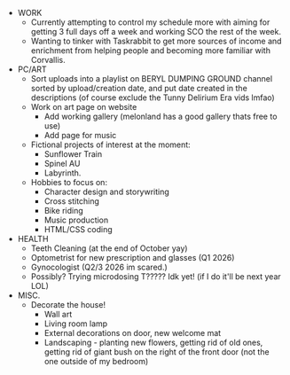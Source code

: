 - WORK
	- Currently attempting to control my schedule more with aiming for getting 3 full days off a week and working SCO the rest of the week.
	- Wanting to tinker with Taskrabbit to get more sources of income and enrichment from helping people and becoming more familiar with Corvallis.
- PC/ART
	- Sort uploads into a playlist on BERYL DUMPING GROUND channel sorted by upload/creation date, and put date created in the descriptions (of course exclude the Tunny Delirium Era vids lmfao)
	- Work on art page on website
		- Add working gallery (melonland has a good gallery thats free to use)
		- Add page for music
	- Fictional projects of interest at the moment:
		- Sunflower Train
		- Spinel AU
		- Labyrinth.
	- Hobbies to focus on:
		- Character design and storywriting
		- Cross stitching
		- Bike riding
		- Music production
		- HTML/CSS coding
- HEALTH
	- Teeth Cleaning (at the end of October yay)
	-  Optometrist for new prescription and glasses (Q1 2026)
	- Gynocologist (Q2/3 2026 im scared.)
	- Possibly? Trying microdosing T????? Idk yet! (if I do it'll be next year LOL)
- MISC.
	- Decorate the house!
		- Wall art
		- Living room lamp
		- External decorations on door, new welcome mat
		- Landscaping - planting new flowers, getting rid of old ones, getting rid of giant bush on the right of the front door (not the one outside of my bedroom)